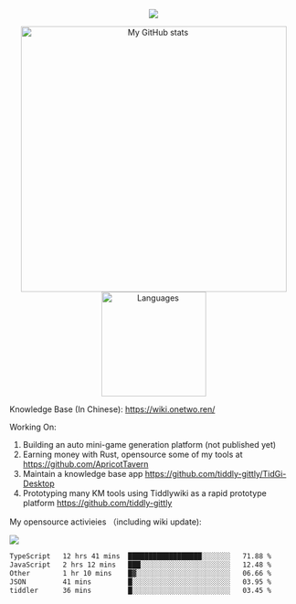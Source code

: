 <a href="https://github.com/linonetwo">
    <p align="center">
        <img src="https://github-profile-trophy.vercel.app/?username=linonetwo&column=7&theme=onedark"/>
    </p>
</a>
<a align="center" href="https://github.com/linonetwo">
  <p align="center">
    <img src="https://github-readme-stats.vercel.app/api?username=linonetwo&show_icons=true&count_private=true" alt="My GitHub stats" width="465"/>
    <img src="https://github-readme-stats.vercel.app/api/top-langs/?username=linonetwo&layout=compact&langs_count=10" alt="Languages" height="183">
  </p>
</a>

Knowledge Base (In Chinese): https://wiki.onetwo.ren/

Working On: 

1. Building an auto mini-game generation platform (not published yet)
1. Earning money with Rust, opensource some of my tools at https://github.com/ApricotTavern
1. Maintain a knowledge base app https://github.com/tiddly-gittly/TidGi-Desktop
1. Prototyping many KM tools using Tiddlywiki as a rapid prototype platform https://github.com/tiddly-gittly

My opensource activieies （including wiki update):

![](https://visitor-badge.glitch.me/badge?page_id=linonetwo.linonetwo)

<!--START_SECTION:waka-->

```txt
TypeScript   12 hrs 41 mins  ██████████████████░░░░░░░   71.88 %
JavaScript   2 hrs 12 mins   ███░░░░░░░░░░░░░░░░░░░░░░   12.48 %
Other        1 hr 10 mins    █▓░░░░░░░░░░░░░░░░░░░░░░░   06.66 %
JSON         41 mins         █░░░░░░░░░░░░░░░░░░░░░░░░   03.95 %
tiddler      36 mins         █░░░░░░░░░░░░░░░░░░░░░░░░   03.45 %
```

<!--END_SECTION:waka-->
